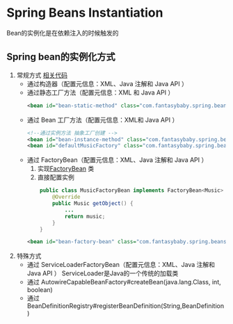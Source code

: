 # **Spring Beans Instantiation**
Bean的实例化是在依赖注入的时候触发的
## **Spring bean的实例化方式**  
1. 常规方式
   [相关代码](../../spring-beans-overview/src/main/java/com/fantasybaby/spring/beans/overview/instantiation/BeanInstantiationNormal.java)
    * 通过构造器（配置元信息：XML、Java 注解和 Java API ）
    * 通过静态工厂方法（配置元信息：XML 和 Java API ）
        ```xml
        <bean id="bean-static-method" class="com.fantasybaby.spring.beans.overview.instantiation.Music" factory-method="createMusic"/>
        ```
    * 通过 Bean 工厂方法（配置元信息：XML和 Java API ）
        ```xml
        <!--通过实例方法 抽象工厂创建 -->
        <bean id="bean-instance-method" class="com.fantasybaby.spring.beans.overview.instantiation.Music" factory-bean="defaultMusicFactory" factory-method="createMusic" />
        <bean id="defaultMusicFactory" class="com.fantasybaby.spring.beans.overview.instantiation.factory.DefaultMusicFactory"/>
        ```
    * 通过 FactoryBean（配置元信息：XML、Java 注解和 Java API ）
        1. 实现[FactoryBean](https://github.com/spring-projects/spring-framework/blob/main/spring-beans/src/main/java/org/springframework/beans/factory/FactoryBean.java) 类
        2. 直接配置实例
        ```java
            public class MusicFactoryBean implements FactoryBean<Music> {
                @Override
                public Music getObject() {
                    ...
                    return music;
                }
            }

        ```
        ```xml
        <bean id="bean-factory-bean" class="com.fantasybaby.spring.beans.overview.instantiation.factory.MusicFactoryBean"  />
        ```
2. 特殊方式
    *  通过 ServiceLoaderFactoryBean（配置元信息：XML、Java 注解和 Java API ）
        ServiceLoader是Java的一个传统的加载类
    *  通过 AutowireCapableBeanFactory#createBean(java.lang.Class, int, boolean)
    *  通过 BeanDefinitionRegistry#registerBeanDefinition(String,BeanDefinition)
